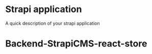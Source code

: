 # Strapi application

A quick description of your strapi application
# Backend-StrapiCMS-react-store

